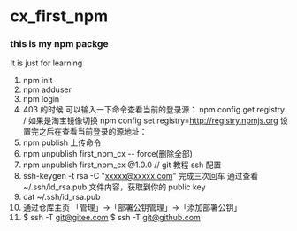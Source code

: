 # cx_first_npm
### this is my npm packge

It is just for learning

1. npm init
2. npm adduser
3. npm login
4. 403 的时候 可以输入一下命令查看当前的登录源： npm config get registry /
   如果是淘宝镜像切换 npm config set registry=http://registry.npmjs.org
   设置完之后在查看当前登录的源地址：
5. npm publish 上传命令
6. npm unpublish first_npm_cx -- force(删除全部)
7. npm unpublish  first_npm_cx @1.0.0 
// git 教程 ssh 配置
1. ssh-keygen -t rsa -C "xxxxx@xxxxx.com" 完成三次回车 通过查看 ~/.ssh/id_rsa.pub 文件内容，获取到你的 public key 
2. cat ~/.ssh/id_rsa.pub
3. 通过仓库主页 「管理」->「部署公钥管理」->「添加部署公钥」
4. $ ssh -T git@gitee.com $ ssh -T git@github.com

